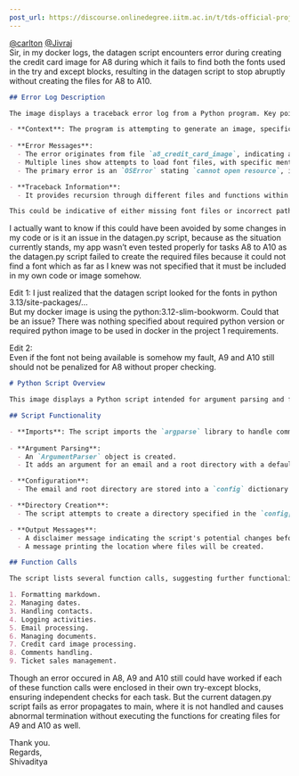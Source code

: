 ```yaml
---
post_url: https://discourse.onlinedegree.iitm.ac.in/t/tds-official-project1-discrepencies/171141/432
---
```

[@carlton](/u/carlton) [@Jivraj](/u/jivraj)  
Sir, in my docker logs, the datagen script encounters error during creating the credit card image for A8 during which it fails to find both the fonts used in the try and except blocks, resulting in the datagen script to stop abruptly without creating the files for A8 to A10.

```markdown
## Error Log Description

The image displays a traceback error log from a Python program. Key points include:

- **Context**: The program is attempting to generate an image, specifically a credit card image using the `PIL` (Python Imaging Library) package.
  
- **Error Messages**:
  - The error originates from file `a8_credit_card_image`, indicating an issue with font resources.
  - Multiple lines show attempts to load font files, with specific mentions of `arial.ttf` and `DejaVuSans.ttf`.
  - The primary error is an `OSError` stating `cannot open resource`, indicating that the specified font files cannot be found or accessed.

- **Traceback Information**: 
  - It provides recursion through different files and functions within the library, detailing where the error is encountered, which can help in diagnosing the issue.

This could be indicative of either missing font files or incorrect paths in the directory structure for the fonts.
```

I actually want to know if this could have been avoided by some changes in my code or is it an issue in the datagen.py script, because as the situation currently stands, my app wasn’t even tested properly for tasks A8 to A10 as the datagen.py script failed to create the required files because it could not find a font which as far as I knew was not specified that it must be included in my own code or image somehow.

Edit 1: I just realized that the datagen script looked for the fonts in python 3.13/site-packages/…  
But my docker image is using the python:3.12-slim-bookworm. Could that be an issue? There was nothing specified about required python version or required python image to be used in docker in the project 1 requirements.

Edit 2:  
Even if the font not being available is somehow my fault, A9 and A10 still should not be penalized for A8 without proper checking.  

```markdown
# Python Script Overview

This image displays a Python script intended for argument parsing and file management. Below is a brief description of its components:

## Script Functionality

- **Imports**: The script imports the `argparse` library to handle command-line arguments.
  
- **Argument Parsing**:
  - An `ArgumentParser` object is created.
  - It adds an argument for an email and a root directory with a default value of `/data`.

- **Configuration**: 
  - The email and root directory are stored into a `config` dictionary.

- **Directory Creation**: 
  - The script attempts to create a directory specified in the `config["root"]` path, allowing it to exist if it already does.

- **Output Messages**:
  - A disclaimer message indicating the script's potential changes before evaluation.
  - A message printing the location where files will be created.

## Function Calls

The script lists several function calls, suggesting further functionality related to:

1. Formatting markdown.
2. Managing dates.
3. Handling contacts.
4. Logging activities.
5. Email processing.
6. Managing documents.
7. Credit card image processing.
8. Comments handling.
9. Ticket sales management.

```

  
Though an error occured in A8, A9 and A10 still could have worked if each of these function calls were enclosed in their own try-except blocks, ensuring independent checks for each task. But the current datagen.py script fails as error propagates to main, where it is not handled and causes abnormal termination without executing the functions for creating files for A9 and A10 as well.

Thank you.  
Regards,  
Shivaditya